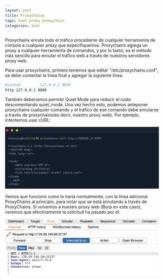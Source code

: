 ```yaml
---
layout: post
title: Proxychains
tags: tool proxy proxychain
categories: tool 
---
```


Proxychains enruta todo el tráfico procedente de cualquier herramienta de consola a cualquier proxy que especifiquemos. Proxychains agrega un proxy a cualquier herramienta de comandos, y por lo tanto, es el método más sencillo para enrutar el tráfico web a través de nuestros servidores proxy web.

Para usar proxychains, primero tenemos que editar "/etc/proxychains.conf", se debe comentar la línea final y agregar la siguiente línea.

~~~ bash
#socks4         127.0.0.1 9050
http 127.0.0.1 8080
~~~

También deberíamos permitir Quiet Mode para reducir el ruido descomentando quiet_mode. Una vez hecho esto, podemos anteponer proxychains cualquier comando y el tráfico de ese comando debe enrutarse a través de proxychains(es decir, nuestro proxy web). Por ejemplo, intentemos usar cURL:

![](/assets/11/00.png)

Vemos que funcionó como lo haría normalmente, con la línea adicional  ProxyChains al principio, para notar que se está enrutando a través de ProxyChains. Si volvemos a nuestro proxy web (Burp en este caso), veremos que efectivamente la solicitud ha pasado por él:

![](/assets/11/01.png)